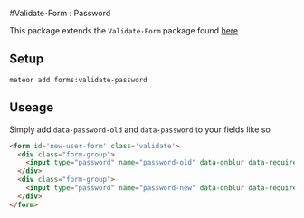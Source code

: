 #Validate-Form : Password

This package extends the `Validate-Form` package found [here](https://github.com/AdamBrodzinski/validate-form)



## Setup

`meteor add forms:validate-password`


## Useage

Simply add `data-password-old` and `data-password` to your fields like so

```html
<form id='new-user-form' class='validate'>
  <div class="form-group">
    <input type="password" name="password-old" data-onblur data-required data-password-old>
  </div>
  <div class="form-group">
    <input type="password" name="password-new" data-onblur data-required data-password>
  </div>
</form>
```
